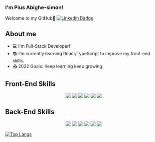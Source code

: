 ### I'm Pius Abighe-simon! 
Welcome to my GitHub👋
[![Linkedin Badge](https://img.shields.io/badge/-LinkedIn-blue?style=flat-square&logo=Linkedin&logoColor=white&link=https://www.linkedin.com/in/pius-abighe-simon-b5ab83160/)]( LINK_LINKEDIN)


## About me
- :computer: I'm Full-Stack Developer!
- :books: I’m currently learning React/TypeScript to improve my front-end skills.
- :outbox_tray: 2022 Goals: Keep learning keep growing.

## Front-End Skills
<div align='center'>
  <img src="https://img.shields.io/badge/HTML5-E34F26?style=for-the-badge&logo=html5&logoColor=white">
  <img src="https://img.shields.io/badge/CSS3-1572B6?style=for-the-badge&logo=css3&logoColor=white">
  <img src="https://img.shields.io/badge/JavaScript-323330?style=for-the-badge&logo=javascript&logoColor=F7DF1E">
  <img src="https://img.shields.io/badge/React-20232A?style=for-the-badge&logo=react&logoColor=61DAFB">
  <img src="https://img.shields.io/badge/Bootstrap-CC6699?style=for-the-badge&logo=sass&logoColor=white">
  <img src="https://img.shields.io/badge/TypeScript-007ACC?style=for-the-badge&logo=typescript&logoColor=white">
</div>

## Back-End Skills
<div align="center">
    <img src="https://img.shields.io/badge/Python-3776AB?style=for-the-badge&logo=python&logoColor=white">
    <img src="https://img.shields.io/badge/PHP-777BB4?style=for-the-badge&logo=php&logoColor=white">
    <img src="https://img.shields.io/badge/Django-092E20?style=for-the-badge&logo=django&logoColor=white">
    <img src="https://img.shields.io/badge/MySQL-00000F?style=for-the-badge&logo=mysql&logoColor=white">
    <img src="https://img.shields.io/badge/PostgreSQL-316192?style=for-the-badge&logo=postgresql&logoColor=white">
    <img src="https://img.shields.io/badge/MongoDB-430098?style=for-the-badge&logo=heroku&logoColor=white">
</div>


[![Top Langs](https://github-readme-stats.vercel.app/api/top-langs/?username=AndreCandidoDev&langs_count=8&theme=dark)](https://github.com/anuraghazra/github-readme-stats)
<!--
**andrec762/andrec762** is a ✨ _special_ ✨ repository because its `README.md` (this file) appears on your GitHub profile.

Here are some ideas to get you started:

- 🔭 I’m currently working on ...
- 🌱 I’m currently learning ...
- 👯 I’m looking to collaborate on ...
- 🤔 I’m looking for help with ...
- 📫 How to reach me: ...
-->

